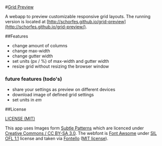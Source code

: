 #[Grid Preview](http://schorfes.github.io/grid-preview/)

A webapp to preview customizable responsive grid layouts. The running version is
located at [http://schorfes.github.io/grid-preview](http://schorfes.github.io/grid-preview/).

##Features

* change amount of columns
* change max-width
* change gutter width
* set units (px / %) of max-width and gutter width
* resize grid without resizing the browser window

### future features (todo's)

* share your settings as preview on different devices
* download image of defined grid settings
* set units in _em_

##License

[LICENSE (MIT)](LICENSE)

This app uses Images form [Subtle Patterns](http://subtlepatterns.com/) which
are licenced under [Creative Commons / CC BY-SA 3.0](http://creativecommons.org/licenses/by-sa/3.0/).
The webfont is [Font Awsome](http://fortawesome.github.io/Font-Awesome/) under
[SIL OFL 1.1](http://scripts.sil.org/OFL) license and taken via
[Fontello](http://fontello.com/)
([MIT license](https://github.com/fontello/fontello/blob/master/LICENSE)).
